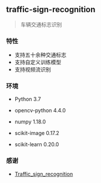 ## traffic-sign-recognition

> 车辆交通标志识别

### 特性

- 支持五十余种交通标志
- 支持自定义训练模型
- 支持视频流识别

### 环境

- Python 3.7
- opencv-python 4.4.0

- numpy 1.18.0
- scikit-image 0.17.2
- scikit-learn 0.20.0

### 感谢

- [Traffic_sign_recognition](https://github.com/ccxiao5/Traffic_sign_recognition)